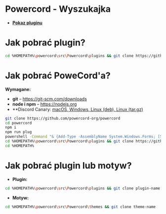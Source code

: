 # Powercord - Wyszukajka

- **[Pokaz pluginu](https://streamable.com/uwu4au)**

# Jak pobrać plugin?

```bash
cd %HOMEPATH%\powercord\src\Powercord\plugins && git clone https://github.com/Donnnek/-POWERCORD-WYSZUKAJKA.git
```

# Jak pobrać PoweCord'a?

**Wymagane:**
- **git** – https://git-scm.com/downloads
- **node i npm** – https://nodejs.org
- **Discord Canary:
 [macOS, ](https://discord.com/api/download/canary?platform=osx)
 [Windows, ](https://discord.com/api/download/canary?platform=win)
 [Linux (deb), ](https://discord.com/api/download/canary?platform=linux)
 [Linux (tar.gz)](https://discord.com/api/download/canary?platform=linux&format=tar.gz)

```bash
git clone https://github.com/powercord-org/powercord
cd powercord
npm i
npm run plug
powershell -Command "& {Add-Type -AssemblyName System.Windows.Forms; [System.Windows.Forms.MessageBox]::Show('Close DiscordCanary using the taskbar', 'Please read', 'OK', [System.Windows.Forms.MessageBoxIcon]::Information);}"
cd %HOMEPATH%\powercord\src\Powercord\plugins && git clone https://github.com/redstonekasi/theme-toggler
cd %HOMEPATH%
```

# Jak pobrać plugin lub motyw?

- **Plugin:**
```bash
cd %HOMEPATH%\powercord\src\Powercord\plugins && git clone plugin-name
```

- **Motyw:**
```bash
cd %HOMEPATH%\powercord\src\Powercord\themes && git clone theme-name
```
